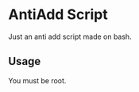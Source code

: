 # AntiAdd Script
Just an anti add script made on bash.

## Usage
You must be root.
```# sh anti-add.sh
```
